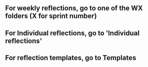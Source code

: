 ## For weekly reflections, go to one of the WX folders (X for sprint number)

## For Individual reflections, go to 'Individual reflections'

## For reflection templates, go to Templates
